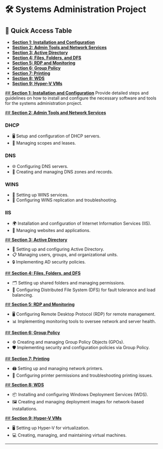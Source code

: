 # 🛠️ **Systems Administration Project**

## 📂 **Quick Access Table**
- [**Section 1: Installation and Configuration**](#section-1-installation-and-configuration)
- [**Section 2: Admin Tools and Network Services**](#section-2-admin-tools-and-network-services)
- [**Section 3: Active Directory**](#section-3-active-directory)
- [**Section 4: Files, Folders, and DFS**](#section-4-files-folders-and-dfs)
- [**Section 5: RDP and Monitoring**](#section-5-rdp-and-monitoring)
- [**Section 6: Group Policy**](#section-6-group-policy)
- [**Section 7: Printing**](#section-7-printing)
- [**Section 8: WDS**](#section-8-wds)
- [**Section 9: Hyper-V VMs**](#section-9-hyper-v-vms)


[## **Section 1: Installation and Configuration**](Server%20Administration/1%20Installation%20and%20Configuration/Raine_Lab_One_Project_Documentation.pdf)
Provide detailed steps and guidelines on how to install and configure the necessary software and tools for the systems administration project.

[## **Section 2: Admin Tools and Network Services**](Server%20Administration/2%20Admin%20Tools%20and%20Network%20Services/Raine_Lab_Two_Project_Documentation.pdf)

### **DHCP**
- 🖥️ Setup and configuration of DHCP servers.
- 📜 Managing scopes and leases.
  
### **DNS**
- 🌐 Configuring DNS servers.
- 📝 Creating and managing DNS zones and records.
  
### **WINS**
- 🔧 Setting up WINS services.
- 🔄 Configuring WINS replication and troubleshooting.

### **IIS**
- 🌍 Installation and configuration of Internet Information Services (IIS).
- 📂 Managing websites and applications.

[## **Section 3: Active Directory**](Server%20Administration/3%20Active%20Directory/Raine_Lab_Three_Project_Documentation.pdf)

- 👥 Setting up and configuring Active Directory.
- 📋 Managing users, groups, and organizational units.
- 🔒 Implementing AD security policies.

[## **Section 4: Files, Folders, and DFS**](Server%20Administration/4%20Files%2C%20Folders%20and%20DFS/Raine_Lab_Four_Project_Documentation.pdf)

- 🗂️ Setting up shared folders and managing permissions.
- 🔗 Configuring Distributed File System (DFS) for fault tolerance and load balancing.

[## **Section 5: RDP and Monitoring**](Server%20Administration/5%20RDP%20and%20Monitoring/Raine_Lab_Five_Project_Documentation.pdf)

- 🖥️ Configuring Remote Desktop Protocol (RDP) for remote management.
- 📊 Implementing monitoring tools to oversee network and server health.

[## **Section 6: Group Policy**](Server%20Administration/6%20Group%20Policy/Raine_Lab_Six_Project_Documentation.pdf)

- ⚙️ Creating and managing Group Policy Objects (GPOs).
- 🛡️ Implementing security and configuration policies via Group Policy.

[## **Section 7: Printing**](Server%20Administration/7%20Printing/Raine_Lab_Seven_Project_Documentation.pdf)

- 🖨️ Setting up and managing network printers.
- 🔧 Configuring printer permissions and troubleshooting printing issues.

[## **Section 8: WDS**](Server%20Administration/8%20WDS/Raine_Lab_Eight_Project_Documentation.pdf)

- 📦 Installing and configuring Windows Deployment Services (WDS).
- 🖼️ Creating and managing deployment images for network-based installations.

[## **Section 9: Hyper-V VMs**](Server%20Administration/9%20Hyper-V%20VM's/Raine_Lab_Nine_Project_Documentation.pdf)

- 🖥️ Setting up Hyper-V for virtualization.
- 💻 Creating, managing, and maintaining virtual machines.

---
